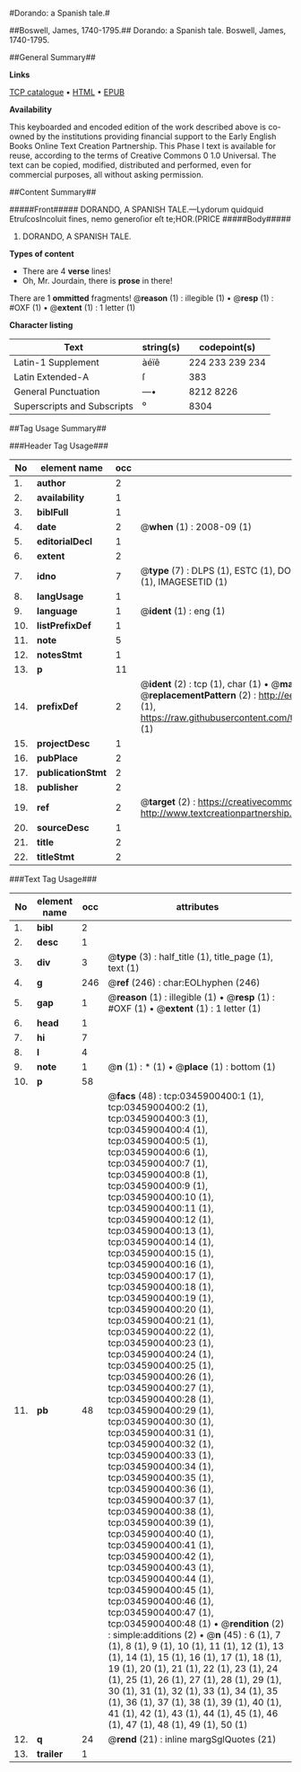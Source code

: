 #Dorando: a Spanish tale.#

##Boswell, James, 1740-1795.##
Dorando: a Spanish tale.
Boswell, James, 1740-1795.

##General Summary##

**Links**

[TCP catalogue](http://www.ota.ox.ac.uk/tcp/)  • 
[HTML](http://tei.it.ox.ac.uk/tcp/Texts-HTML/free/004/004803124.html)  • 
[EPUB](http://tei.it.ox.ac.uk/tcp/Texts-EPUB/free/004/004803124.epub)

**Availability**

This keyboarded and encoded edition of the
	       work described above is co-owned by the institutions
	       providing financial support to the Early English Books
	       Online Text Creation Partnership. This Phase I text is
	       available for reuse, according to the terms of Creative
	       Commons 0 1.0 Universal. The text can be copied,
	       modified, distributed and performed, even for
	       commercial purposes, all without asking permission.


##Content Summary##

#####Front#####
DORANDO, A SPANISH TALE.—Lydorum quidquid EtruſcosIncoluit fines, nemo generoſior eſt te;HOR.(PRICE 
#####Body#####

1. DORANDO, A SPANISH TALE.

**Types of content**

  * There are 4 **verse** lines!
  * Oh, Mr. Jourdain, there is **prose** in there!

There are 1 **ommitted** fragments! 
 @__reason__ (1) : illegible (1)  •  @__resp__ (1) : #OXF (1)  •  @__extent__ (1) : 1 letter (1)

**Character listing**


|Text|string(s)|codepoint(s)|
|---|---|---|
|Latin-1 Supplement|àéïê|224 233 239 234|
|Latin Extended-A|ſ|383|
|General Punctuation|—•|8212 8226|
|Superscripts             and Subscripts|⁰|8304|

##Tag Usage Summary##

###Header Tag Usage###

|No|element name|occ|attributes|
|---|---|---|---|
|1.|__author__|2||
|2.|__availability__|1||
|3.|__biblFull__|1||
|4.|__date__|2| @__when__ (1) : 2008-09 (1)|
|5.|__editorialDecl__|1||
|6.|__extent__|2||
|7.|__idno__|7| @__type__ (7) : DLPS (1), ESTC (1), DOCNO (1), TCP (1), GALEDOCNO (1), CONTENTSET (1), IMAGESETID (1)|
|8.|__langUsage__|1||
|9.|__language__|1| @__ident__ (1) : eng (1)|
|10.|__listPrefixDef__|1||
|11.|__note__|5||
|12.|__notesStmt__|1||
|13.|__p__|11||
|14.|__prefixDef__|2| @__ident__ (2) : tcp (1), char (1)  •  @__matchPattern__ (2) : ([0-9\-]+):([0-9IVX]+) (1), (.+) (1)  •  @__replacementPattern__ (2) : http://eebo.chadwyck.com/downloadtiff?vid=$1&page=$2 (1), https://raw.githubusercontent.com/textcreationpartnership/Texts/master/tcpchars.xml#$1 (1)|
|15.|__projectDesc__|1||
|16.|__pubPlace__|2||
|17.|__publicationStmt__|2||
|18.|__publisher__|2||
|19.|__ref__|2| @__target__ (2) : https://creativecommons.org/publicdomain/zero/1.0/ (1), http://www.textcreationpartnership.org/docs/. (1)|
|20.|__sourceDesc__|1||
|21.|__title__|2||
|22.|__titleStmt__|2||


###Text Tag Usage###

|No|element name|occ|attributes|
|---|---|---|---|
|1.|__bibl__|2||
|2.|__desc__|1||
|3.|__div__|3| @__type__ (3) : half_title (1), title_page (1), text (1)|
|4.|__g__|246| @__ref__ (246) : char:EOLhyphen (246)|
|5.|__gap__|1| @__reason__ (1) : illegible (1)  •  @__resp__ (1) : #OXF (1)  •  @__extent__ (1) : 1 letter (1)|
|6.|__head__|1||
|7.|__hi__|7||
|8.|__l__|4||
|9.|__note__|1| @__n__ (1) : * (1)  •  @__place__ (1) : bottom (1)|
|10.|__p__|58||
|11.|__pb__|48| @__facs__ (48) : tcp:0345900400:1 (1), tcp:0345900400:2 (1), tcp:0345900400:3 (1), tcp:0345900400:4 (1), tcp:0345900400:5 (1), tcp:0345900400:6 (1), tcp:0345900400:7 (1), tcp:0345900400:8 (1), tcp:0345900400:9 (1), tcp:0345900400:10 (1), tcp:0345900400:11 (1), tcp:0345900400:12 (1), tcp:0345900400:13 (1), tcp:0345900400:14 (1), tcp:0345900400:15 (1), tcp:0345900400:16 (1), tcp:0345900400:17 (1), tcp:0345900400:18 (1), tcp:0345900400:19 (1), tcp:0345900400:20 (1), tcp:0345900400:21 (1), tcp:0345900400:22 (1), tcp:0345900400:23 (1), tcp:0345900400:24 (1), tcp:0345900400:25 (1), tcp:0345900400:26 (1), tcp:0345900400:27 (1), tcp:0345900400:28 (1), tcp:0345900400:29 (1), tcp:0345900400:30 (1), tcp:0345900400:31 (1), tcp:0345900400:32 (1), tcp:0345900400:33 (1), tcp:0345900400:34 (1), tcp:0345900400:35 (1), tcp:0345900400:36 (1), tcp:0345900400:37 (1), tcp:0345900400:38 (1), tcp:0345900400:39 (1), tcp:0345900400:40 (1), tcp:0345900400:41 (1), tcp:0345900400:42 (1), tcp:0345900400:43 (1), tcp:0345900400:44 (1), tcp:0345900400:45 (1), tcp:0345900400:46 (1), tcp:0345900400:47 (1), tcp:0345900400:48 (1)  •  @__rendition__ (2) : simple:additions (2)  •  @__n__ (45) : 6 (1), 7 (1), 8 (1), 9 (1), 10 (1), 11 (1), 12 (1), 13 (1), 14 (1), 15 (1), 16 (1), 17 (1), 18 (1), 19 (1), 20 (1), 21 (1), 22 (1), 23 (1), 24 (1), 25 (1), 26 (1), 27 (1), 28 (1), 29 (1), 30 (1), 31 (1), 32 (1), 33 (1), 34 (1), 35 (1), 36 (1), 37 (1), 38 (1), 39 (1), 40 (1), 41 (1), 42 (1), 43 (1), 44 (1), 45 (1), 46 (1), 47 (1), 48 (1), 49 (1), 50 (1)|
|12.|__q__|24| @__rend__ (21) : inline margSglQuotes (21)|
|13.|__trailer__|1||
